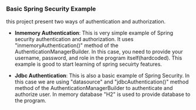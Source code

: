 ### Basic Spring Security Example
this project present two ways of authentication and authorization.

- **Inmemory Authentication**: This is very simple example of Spring security authentication and authorization. It uses "inmemoryAuthentication()" 
	method of the AuthenticationManagerBuilder. In this case, you need to provide your username, password, and role in the program itself(hardcoded).
	This example is good to start learning of spring secuirty features. 
	
- **Jdbc Authentication**: This is also a basic example of Spring Security. In this case we are using "datasource" and "jdbcAuthentication()" method 
	method of the AuthenticationManagerBuilder to authenticate and authorize user. In memory database "H2" is used to  provide database to the program.  






